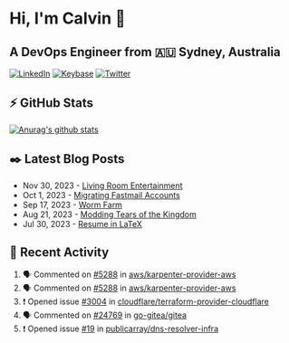 # Hi, I'm Calvin 🍭
## A DevOps Engineer from 🇦🇺 Sydney, Australia</h3>

[![LinkedIn](https://img.shields.io/badge/-c–bui-0077B5?style=flat-square&labelColor=0077B5&logo=LinkedIn&logoColor=white)](https://www.linkedin.com/in/c-bui/)
[![Keybase](https://img.shields.io/badge/-calvinbui-ff6f21?style=flat-square&labelColor=ff6f21&logo=Keybase&logoColor=white)](https://keybase.io/calvinbui)
[![Twitter](https://img.shields.io/badge/-ASAPCalvin-1DA1F2?style=flat-square&labelColor=1DA1F2&logo=Twitter&logoColor=white)](https://twitter.com/ASAPCalvin)

<!-- https://github.com/rishavanand/github-profilinator -->
## ⚡ GitHub Stats
[![Anurag's github stats](https://github-readme-stats.vercel.app/api?username=calvinbui&count_private=true&hide_title=true)](https://github.com/anuraghazra/github-readme-stats)

<!-- https://github.com/gautamkrishnar/blog-post-workflow -->
## ✒️ Latest Blog Posts

<!-- BLOG-POST-LIST:START -->
- Nov 30, 2023 - [Living Room Entertainment](https://calvin.me/living-room-entertainment)
- Oct 1, 2023 - [Migrating Fastmail Accounts](https://calvin.me/migrating-fastmail-accounts)
- Sep 17, 2023 - [Worm Farm](https://calvin.me/worm-farm)
- Aug 21, 2023 - [Modding Tears of the Kingdom](https://calvin.me/modding-tears-of-the-kingdom)
- Jul 30, 2023 - [Resume in LaTeX](https://calvin.me/resume-in-latex)

<!-- BLOG-POST-LIST:END -->

## 🏃‍ Recent Activity

<!--START_SECTION:activity-->
1. 🗣 Commented on [#5288](https://github.com/aws/karpenter-provider-aws/issues/5288#issuecomment-1855223224) in [aws/karpenter-provider-aws](https://github.com/aws/karpenter-provider-aws)
2. 🗣 Commented on [#5288](https://github.com/aws/karpenter-provider-aws/issues/5288#issuecomment-1855166498) in [aws/karpenter-provider-aws](https://github.com/aws/karpenter-provider-aws)
3. ❗ Opened issue [#3004](https://github.com/cloudflare/terraform-provider-cloudflare/issues/3004) in [cloudflare/terraform-provider-cloudflare](https://github.com/cloudflare/terraform-provider-cloudflare)
4. 🗣 Commented on [#24769](https://github.com/go-gitea/gitea/issues/24769#issuecomment-1849397474) in [go-gitea/gitea](https://github.com/go-gitea/gitea)
5. ❗ Opened issue [#19](https://github.com/publicarray/dns-resolver-infra/issues/19) in [publicarray/dns-resolver-infra](https://github.com/publicarray/dns-resolver-infra)
<!--END_SECTION:activity-->
